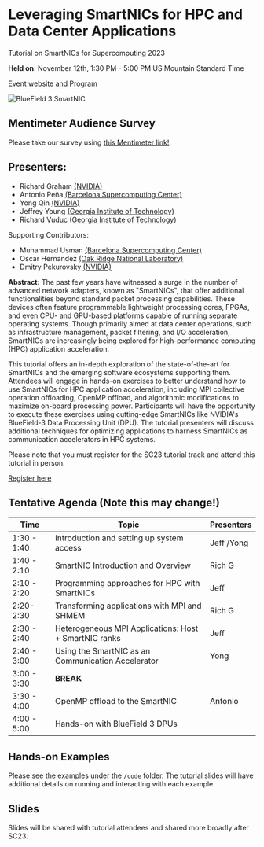 # Leveraging SmartNICs for HPC and Data Center Applications

Tutorial on SmartNICs for Supercomputing 2023


**Held on**: November 12th, 1:30 PM - 5:00 PM US Mountain Standard Time 

[Event website and Program](https://sc23.supercomputing.org/presentation/?id=tut141&sess=sess214)

![BlueField 3 SmartNIC](https://github.com/gt-crnch-rg/smartnic-tutorial-hot-interconnects/blob/41db05cd929c19a445c6afae5dcb226bfb64ac79/fig/smartnic_bf3.jpg)

## Mentimeter Audience Survey

Please take our survey using [this Mentimeter link!](https://www.menti.com/aljr5bmzi3wc).

## Presenters:
* Richard Graham [(NVIDIA)](nvidia.com)
* Antonio Peña [(Barcelona Supercomputing Center)](https://www.bsc.es/pena-antonio)
* Yong Qin [(NVIDIA)](nvidia.com)
* Jeffrey Young [(Georgia Institute of Technology)](https://crnch-rg.cc.gatech.edu/)
* Richard Vuduc [(Georgia Institute of Technology)](https://crnch-rg.cc.gatech.edu/)

Supporting Contributors:
* Muhammad Usman [(Barcelona Supercomputing Center)](https://www.bsc.es/usman-muhammad)
* Oscar Hernandez [(Oak Ridge National Laboratory)](ornl.gov)
* Dmitry Pekurovsky [(NVIDIA)](nvidia.com)


**Abstract:** The past few years have witnessed a surge in the number of advanced network adapters, known as "SmartNICs", that offer additional functionalities beyond standard packet processing capabilities. These devices often feature programmable lightweight processing cores, FPGAs, and even CPU- and GPU-based platforms capable of running separate operating systems. Though primarily aimed at data center operations, such as infrastructure management, packet filtering, and I/O acceleration, SmartNICs are increasingly being explored for high-performance computing (HPC) application acceleration.

This tutorial offers an in-depth exploration of the state-of-the-art for SmartNICs and the emerging software ecosystems supporting them. Attendees will engage in hands-on exercises to better understand how to use SmartNICs for HPC application acceleration, including MPI collective operation offloading, OpenMP offload, and algorithmic modifications to maximize on-board processing power. Participants will have the opportunity to execute these exercises using cutting-edge SmartNICs like NVIDIA's BlueField-3 Data Processing Unit (DPU). The tutorial presenters will discuss additional techniques for optimizing applications to harness SmartNICs as communication accelerators in HPC systems.

Please note that you must register for the SC23 tutorial track and attend this tutorial in person.

[Register here](https://sc23.supercomputing.org/attend/registration/)

## Tentative Agenda (Note this may change!)


| Time          | Topic                                   | Presenters   | 
| ------------- | --------------------------------------- | -------------| 
| 1:30 - 1:40    | Introduction and setting up system access | Jeff /Yong | 
| 1:40 - 2:10   | SmartNIC Introduction and Overview      | Rich G       | 
| 2:10 - 2:20   | Programming approaches for HPC with SmartNICs     | Jeff        |
| 2:20- 2:30   | Transforming applications with MPI and SHMEM                      |       Rich G      |
| 2:30 - 2:40   | Heterogeneous MPI Applications: Host + SmartNIC ranks |  Jeff       |
| 2:40 - 3:00   | Using the SmartNIC as an Communication Accelerator      |  Yong       |
| 3:00 - 3:30   | **BREAK**                                |             |
| 3:30 - 4:00   | OpenMP offload to the SmartNIC |  Antonio       |
| 4:00 - 5:00   | Hands-on with BlueField 3 DPUs |         |


## Hands-on Examples

Please see the examples under the `/code` folder. The tutorial slides will have additional details on running and interacting with each example.

## Slides

Slides will be shared with tutorial attendees and shared more broadly after SC23.
